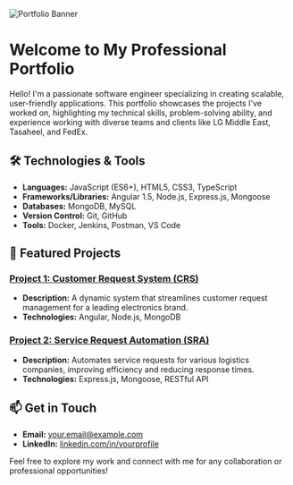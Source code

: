 ![Portfolio Banner](https://www.pexels.com/photo/photo-of-portfolio-text-on-pink-background-12781380)

# Welcome to My Professional Portfolio

Hello! I'm a passionate software engineer specializing in creating scalable, user-friendly applications. This portfolio showcases the projects I've worked on, highlighting my technical skills, problem-solving ability, and experience working with diverse teams and clients like LG Middle East, Tasaheel, and FedEx.

## 🛠️ Technologies & Tools
- **Languages:** JavaScript (ES6+), HTML5, CSS3, TypeScript
- **Frameworks/Libraries:** Angular 1.5, Node.js, Express.js, Mongoose
- **Databases:** MongoDB, MySQL
- **Version Control:** Git, GitHub
- **Tools:** Docker, Jenkins, Postman, VS Code

## 🌟 Featured Projects
### [Project 1: Customer Request System (CRS)](https://github.com/username/crs)
- **Description:** A dynamic system that streamlines customer request management for a leading electronics brand.
- **Technologies:** Angular, Node.js, MongoDB

### [Project 2: Service Request Automation (SRA)](https://github.com/username/sra)
- **Description:** Automates service requests for various logistics companies, improving efficiency and reducing response times.
- **Technologies:** Express.js, Mongoose, RESTful API

## 📫 Get in Touch
- **Email:** your.email@example.com
- **LinkedIn:** [linkedin.com/in/yourprofile](https://linkedin.com/in/yourprofile)

Feel free to explore my work and connect with me for any collaboration or professional opportunities!
